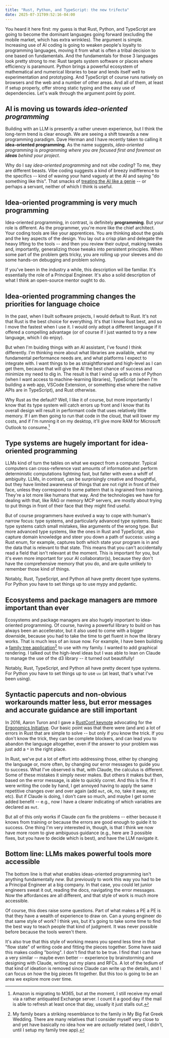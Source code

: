 ```yaml
---
title: "Rust, Python, and TypeScript: the new trifecta"
date: 2025-07-31T09:52:16-04:00
---
```


You heard it here first: my guess is that Rust, Python, and TypeScript are going to become the dominant languages going forward (excluding the mobile market, which has extra wrinkles). The argument is simple. Increasing use of AI coding is going to weaken people's loyalty to programming languages, moving it from what is often a tribal decision to one based on fundamentals. And the fundamentals for those 3 languages look pretty strong to me: Rust targets system software or places where efficiency is paramount. Python brings a powerful ecosystem of mathematical and numerical libraries to bear and lends itself well to experimentation and prototyping. And TypeScript of course runs natively on browsers and the web and a number of other areas. And all of them, at least if setup properly, offer strong static typing and the easy use of dependencies. Let's walk through the argument point by point.

## AI is moving us towards *idea-oriented programming*

Building with an LLM is presently a rather uneven experience, but I think the long-term trend is clear enough. We are seeing a shift towards a new programming paradigm. Dave Herman and I have recently taken to calling it **idea-oriented programming**. As the name suggests, *idea-oriented programming* is *programming where you are focused first and foremost on **ideas** behind your project*.

Why do I say *idea-oriented programming* and not *vibe coding*? To me, they are different beasts. Vibe coding suggests a kind of breezy indifference to the specifics -- kind of waving your hand vaguely at the AI and saying "do something like this".
That smacks of [treating the AI like a genie](https://smallcultfollowing.com/babysteps/blog/2025/07/24/collaborative-ai-prompting/) -- or perhaps a servant, neither of which I think is useful.

## Idea-oriented programming is very much **programming**

Idea-oriented programming, in contrast, is definitely **programming**. But your role is different. As the programmer, you're more like the chief architect. Your coding tools are like your apprentices. You are thinking about the goals and the key aspects of the design. You lay out a crisp plan and delegate the heavy lifting to the tools -- and then you review their output, making tweaks and, importantly, generalizing those tweaks into persistent principles. When some part of the problem gets tricky, you are rolling up your sleeves and do some hands-on debugging and problem solving.

If you've been in the industry a while, this description wil lbe familiar. It's essentially the role of a Principal Engineer. It's also a solid description of what I think an open-source mentor ought to do.

## Idea-oriented programming changes the priorities for language choice

In the past, when I built software projects, I would default to Rust. It's not that Rust is the best choice for everything. It's that I know Rust best, and so I move the fastest when I use it. I would only adopt a different language if it offered a compelling advantage (or of course if I just wanted to try a new language, which I do enjoy).

But when I'm buiding things with an AI assistant, I've found I think differently. I'm thinking more about what libraries are available, what my fundamental performance needs are, and what platforms I expect to integrate with. I want things to be as straightforward and high-level as I can get them, because that will give the AI the best chance of success and minimize my need to dig in. The result is that I wind up with a mix of Python (when I want access to machine-learning libraries), TypeScript (when I'm building a web app, VSCode Extension, or something else where the native APIs are in TypeScript), and Rust otherwise.

Why Rust as the default? Well, I like it of course, but more importantly I know that its type system will catch errors up front and I know that its overall design will result in performant code that uses relatively little memory. If I am then going to run that code in the cloud, that will lower my costs, and if I'm running it on my desktop, it'll give more RAM for Microsoft Outlook to consume.[^kid]

[^kid]: Amazon is migrating to M365, but at the moment, I still receive my email via a rather antiquated Exchange server. I count it a good day if the mail is able to refresh at least once that day, usually it just stalls out.

## Type systems are hugely important for idea-oriented programming

LLMs kind of turn the tables on what we expect from a computer. Typical computers can cross-reference vast amounts of information and perform deterministic computations lightning fast, but falter with even a whiff of ambiguity. LLMs, in contrast, can be surprisingly creative and thoughtful, but they have limited awareness of things that are not right in front of their face, unless they correspond to some pattern that is ingrained from training. They're a lot more like humans that way. And the technologies we have for dealing with that, like RAG or memory MCP servers, are mostly about trying to put things in front of their face that they might find useful.

But of course programmers have evolved a way to cope with human's narrow focus: type systems, and particularly advanced type systems. Basic type systems catch small mistakes, like arguments of the wrong type. But more advanced type systems, like the ones in Rust and TypeScript, also capture domain knowledge and steer you down a path of success: using a Rust enum, for example, captures both which state your program is in and the data that is relevant to that state. This means that you can't accidentally read a field that isn't relevant at the moment. This is important for you, but it's even more important for your AI collaborator(s), because they don't have the comprehensive memory that you do, and are quite unlikely to remember those kind of things.

Notably, Rust, TypeScript, and Python all have pretty decent type systems. For Python you have to set things up to use mypy and pydantic.

## Ecosystems and package managers are mmore important than ever

Ecosystems and package managers are also hugely important to idea-oriented programming. Of course, having a powerful library to build on has always been an accellerator, but it also used to come with a bigger downside, because you had to take the time to get fluent in how the library works. That is much less of an issue now. For example, I have been building a [family tree application](https://github.com/nikomatsakis/www.family-tree/)[^mbfgw] to use with my family. I wanted to add graphical rendering. I talked out the high-level ideas but I was able to lean on Claude to manage the use of the d3 library -- it turned out beautifully!

[^mbfgw]: My family bears a striking resemblance to the family in My Big Fat Greek Wedding. There are many relatives that I consider myself very close to and yet have basically no idea how we are *actually* related (well, I didn't, until I setup my family tree app).

Notably, Rust, TypeScript, and Python all have pretty decent type systems. For Python you have to set things up to use `uv` (at least, that's what I've been using).

## Syntactic papercuts and non-obvious workarounds matter less, but error messages and accurate guidance are still important

In 2016, Aaron Turon and I gave a [RustConf keynote][2016] advocating for the [Ergonomics Initiative][EI]. Our basic point was that there were (and are) a lot of errors in Rust that are simple to solve -- but only if you know the trick. If you don't know the trick, they can be complete blockers, and can lead you to abandon the language altogether, even if the answer to your problem was just add a `*` in the right place.

[EI]: https://blog.rust-lang.org/2017/03/02/lang-ergonomics/
[2016]:https://www.youtube.com/watch?v=pTQxHIzGqFI

In Rust, we've put a lot of effort into addressing those, either by changing the language or, more often, by changing our error messages to guide you to success. What I've observed is that, with Claude, the calculus is different. Some of these mistakes it simply never makes. But others it makes but then, based on the error message, is able to quickly corret. And this is fine. If I were writing the code by hand, I get annoyed having to apply the same repetitive changes over and over again (add `mut`, ok, no, take it away, etc etc). But if Claude is doing, I don't care so much, and maybe I get some added benefit -- e.g., now I have a clearer indicating of which variables are declared as `mut`.

But all of this only works if Claude *can* fix the problems -- either because it knows from training or because the errors are good enough to guide it to success. One thing I'm very interested in, though, is that I think we now have more room to give ambiguous guidance (e.g., here are 3 possible fixes, but you have to decide which is best), and have the LLM navigate it.

## Bottom line: LLMs makes powerful tools more accessible

The bottom line is that what enables ideas-oriented programming isn't anything fundamentally *new*. But previously to work this way you had to be a Principal Engineer at a big company. In that case, you could let junior engineers sweat it out, reading the docs, navigating the error messages. Now the affordances are all different, and that style of work is much more accessible.

Of course, this does raise some questions. Part of what makes a PE a PE is that they have a wealth of experience to draw on. Can a young engineer do that same style of work? I think yes, but it's going to take some time to find the best way to teach people that kind of judgment. It was never possible before because the tools weren't there.

It's also true that this style of working means you spend less time in that "flow state" of writing code and fitting the pieces together. Some have said this makes coding "boring". I don't find that to be true. I find that I can have a very similar -- maybe even better -- experience by brainstorming and designing with Claude, writing out my plans and RFCs. A lot of the tedium of that kind of ideation is removed since Claude can write up the details, and I can focus on how the big pieces fit together. But this too is going to be an area we explore more over time.
